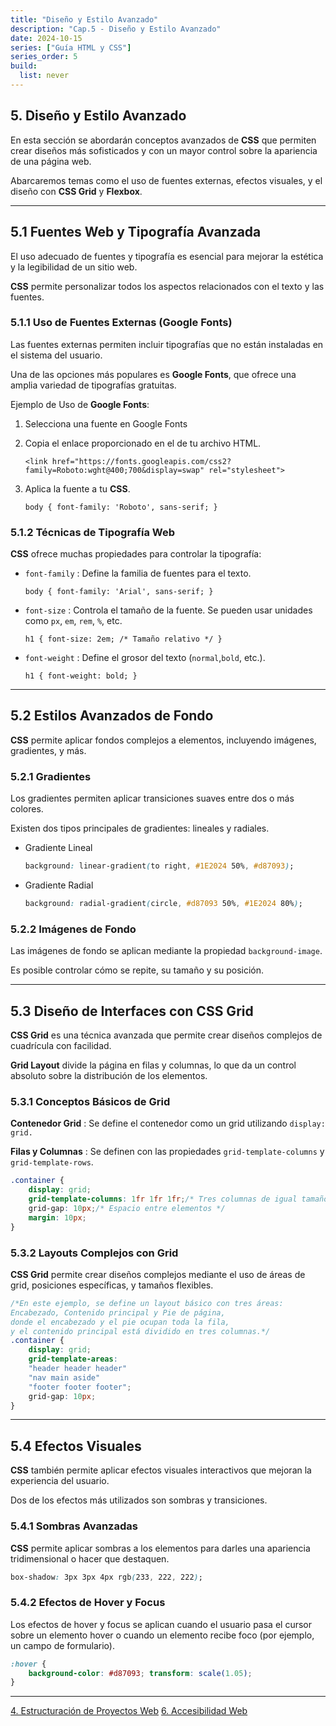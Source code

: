 ```yaml
---
title: "Diseño y Estilo Avanzado"
description: "Cap.5 - Diseño y Estilo Avanzado"
date: 2024-10-15
series: ["Guía HTML y CSS"]
series_order: 5
build:
  list: never
---
```



## 5. Diseño y Estilo Avanzado
En esta sección se abordarán conceptos avanzados de **CSS** que permiten crear diseños más sofisticados y con un mayor control sobre la apariencia de una página web.

Abarcaremos temas como el uso de fuentes externas, efectos visuales, y el diseño con **CSS Grid** y **Flexbox**.

---

## 5.1 Fuentes Web y Tipografía Avanzada

El uso adecuado de fuentes y tipografía es esencial para mejorar la estética y la legibilidad de un sitio web.

**CSS** permite personalizar todos los aspectos relacionados con el texto y las fuentes.


### 5.1.1 Uso de Fuentes Externas (Google Fonts)

Las fuentes externas permiten incluir tipografías que no están instaladas en el sistema del usuario.

Una de las opciones más populares es **Google Fonts**, que ofrece una amplia variedad de tipografías gratuitas.

Ejemplo de Uso de **Google Fonts**:

1. Selecciona una fuente en Google Fonts
2. Copia el enlace proporcionado en el <head> de tu archivo HTML.
    
    `<link href="https://fonts.googleapis.com/css2?family=Roboto:wght@400;700&display=swap" rel="stylesheet">`
3. Aplica la fuente a tu **CSS**.

    `body { font-family: 'Roboto', sans-serif; }`


### 5.1.2 Técnicas de Tipografía Web

**CSS** ofrece muchas propiedades para controlar la tipografía:

- `font-family` : Define la familia de fuentes para el texto.

    `body { font-family: 'Arial', sans-serif; }`

- `font-size` : Controla el tamaño de la fuente. Se pueden usar unidades como `px`, `em`, `rem`, `%`, etc.

    `h1 { font-size: 2em; /* Tamaño relativo */ }`

- `font-weight` : Define el grosor del texto (`normal`,`bold`, etc.).

    `h1 { font-weight: bold; }`


---

## 5.2 Estilos Avanzados de Fondo

**CSS** permite aplicar fondos complejos a elementos, incluyendo imágenes, gradientes, y más.

### 5.2.1 Gradientes

Los gradientes permiten aplicar transiciones suaves entre dos o más colores.

Existen dos tipos principales de gradientes: lineales y radiales.

- Gradiente Lineal

    ```css
    background: linear-gradient(to right, #1E2024 50%, #d87093);
    ```

- Gradiente Radial

    ```css
    background: radial-gradient(circle, #d87093 50%, #1E2024 80%);
    ```

### 5.2.2 Imágenes de Fondo

Las imágenes de fondo se aplican mediante la propiedad `background-image`.

Es posible controlar cómo se repite, su tamaño y su posición.

---

## 5.3 Diseño de Interfaces con CSS Grid

**CSS Grid** es una técnica avanzada que permite crear diseños complejos de cuadrícula con facilidad.

**Grid Layout** divide la página en filas y columnas, lo que da un control absoluto sobre la distribución de los elementos.

### 5.3.1 Conceptos Básicos de Grid

**Contenedor Grid** : Se define el contenedor como un grid utilizando `display: grid.`

**Filas y Columnas** : Se definen con las propiedades `grid-template-columns` y `grid-template-rows`.

```css
.container {
    display: grid;
    grid-template-columns: 1fr 1fr 1fr;/* Tres columnas de igual tamaño */
    grid-gap: 10px;/* Espacio entre elementos */
    margin: 10px;
}
```

### 5.3.2 Layouts Complejos con Grid

**CSS Grid** permite crear diseños complejos mediante el uso de áreas de grid, posiciones específicas, y tamaños flexibles.

```css
/*En este ejemplo, se define un layout básico con tres áreas:
Encabezado, Contenido principal y Pie de página,
donde el encabezado y el pie ocupan toda la fila,
y el contenido principal está dividido en tres columnas.*/
.container {
    display: grid;
    grid-template-areas:
    "header header header"
    "nav main aside"
    "footer footer footer";
    grid-gap: 10px;
}
```

---

## 5.4 Efectos Visuales

**CSS** también permite aplicar efectos visuales interactivos que mejoran la experiencia del usuario.

Dos de los efectos más utilizados son sombras y transiciones.

### 5.4.1 Sombras Avanzadas
**CSS** permite aplicar sombras a los elementos para darles una apariencia tridimensional o hacer que destaquen.

```css
box-shadow: 3px 3px 4px rgb(233, 222, 222);
```

### 5.4.2 Efectos de Hover y Focus

Los efectos de hover y focus se aplican cuando el usuario pasa el cursor sobre un elemento hover o cuando un elemento recibe foco (por ejemplo, un campo de formulario).

```css
:hover {
    background-color: #d87093; transform: scale(1.05);
}
```

---

<div class="footer-nav">
    <a href="../04-estructuracion/">4. Estructuración de Proyectos Web</a>
    <!-- <a href="#" class="prev-link" class="tachado">Anterior</a> -->
    <a href="../06-accesibilidad/" class="next-link">6. Accesibilidad Web</a>    
</div>